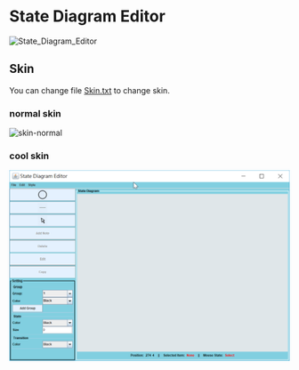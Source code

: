 # State Diagram Editor
![State_Diagram_Editor](/reeadme-picture\State_Diagram_Editor.png)


## Skin
You can change file [Skin.txt](/Skin.txt) to change skin.

### normal skin
![skin-normal](/reeadme-picture\skin-normal.png)

### cool skin
![skin-cool](reeadme-picture\skin-cool.png)

